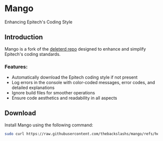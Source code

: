 # Mango
Enhancing Epitech's Coding Style

## Introduction

Mango is a fork of the [deleterd repo](https://github.com/Clement-Z4RM/Mango/) designed to enhance and simplify Epitech's coding standards.

### Features:
- Automatically download the Epitech coding style if not present
- Log errors in the console with color-coded messages, error codes, and detailed explanations
- Ignore build files for smoother operations
- Ensure code aesthetics and readability in all aspects

## Download

Install Mango using the following command:

```bash
sudo curl https://raw.githubusercontent.com/thebackslashs/mango/refs/heads/main/mango.py -o /bin/mango && sudo chmod +x /bin/mango
